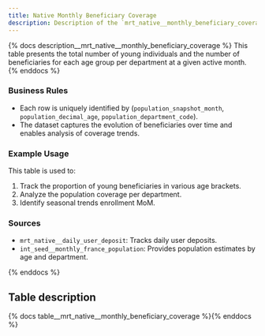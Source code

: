 ```yaml
---
title: Native Monthly Beneficiary Coverage
description: Description of the `mrt_native__monthly_beneficiary_coverage` table.
---
```


{% docs description__mrt_native__monthly_beneficiary_coverage %}
This table presents the total number of young individuals and the number of beneficiaries for each age group per department at a given active month.
{% enddocs %}

### **Business Rules**
- Each row is uniquely identified by (`population_snapshot_month`, `population_decimal_age`, `population_department_code`).
- The dataset captures the evolution of beneficiaries over time and enables analysis of coverage trends.

### **Example Usage**
This table is used to:
1. Track the proportion of young beneficiaries in various age brackets.
2. Analyze the population coverage per department.
3. Identify seasonal trends enrollment MoM.

### **Sources**
- `mrt_native__daily_user_deposit`: Tracks daily user deposits.
- `int_seed__monthly_france_population`: Provides population estimates by age and department.

{% enddocs %}

## Table description

{% docs table__mrt_native__monthly_beneficiary_coverage %}{% enddocs %}
